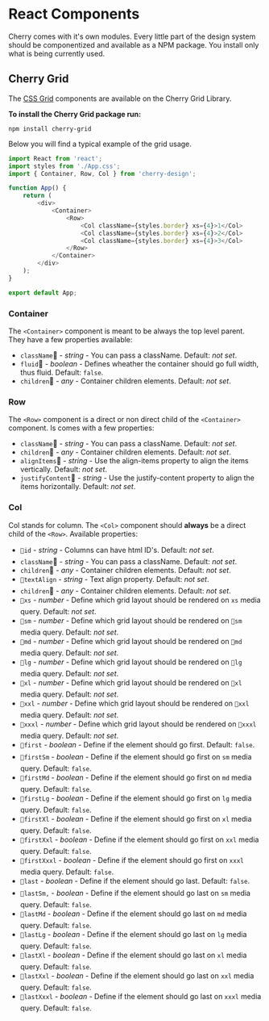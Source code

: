 # React Components

Cherry comes with it's own modules. Every little part of the design system should be componentized and available as a NPM package. You install only what is being currently used.

## Cherry Grid
The [CSS Grid](https://cherry.design/css-grid) components are available on the Cherry Grid Library.

**To install the Cherry Grid package run:**
```
npm install cherry-grid
```

Below you will find a typical example of the grid usage.
```javascript
import React from 'react';
import styles from './App.css';
import { Container, Row, Col } from 'cherry-design';

function App() {
	return (
		<div>
			<Container>
				<Row>
					<Col className={styles.border} xs={4}>1</Col>
					<Col className={styles.border} xs={4}>2</Col>
					<Col className={styles.border} xs={4}>3</Col>
				</Row>
			</Container>
		</div>
	);
}

export default App;
```

### Container
The `<Container>` component is meant to be always the top level parent. They have a few properties available: 
- `className` - *string* - You can pass a className. Default: *not set*.
- `fluid` - *boolean* - Defines wheather the container should go full width, thus fluid. Default: `false`.
- `children` - *any* - Container children elements. Default: *not set*.

### Row
The `<Row>` component is a direct or non direct child of the `<Container>` component. Is comes with a few properties: 
- `className` - *string* - You can pass a className. Default: *not set*.
- `children` - *any* - Container children elements. Default: *not set*.
- `alignItems` - *string* - Use the align-items property to align the items vertically. Default: *not set*.
- `justifyContent` - *string* - Use the justify-content property to align the items horizontally. Default: *not set*.

### Col
Col stands for column. The `<Col>` component should **always** be a direct child of the `<Row>`. Available properties: 
- `id` - *string* - Columns can have html ID's. Default: *not set*.
- `className` - *string* - You can pass a className. Default: *not set*.
- `children` - *any* - Container children elements. Default: *not set*.
- `textAlign` - *string* - Text align property. Default: *not set*.
- `children` - *any* - Container children elements. Default: *not set*.
- `xs` - *number* - Define which grid layout should be rendered on `xs` media query. Default: *not set*.
- `sm` - *number* - Define which grid layout should be rendered on `sm` media query. Default: *not set*.
- `md` - *number* - Define which grid layout should be rendered on `md` media query. Default: *not set*.
- `lg` - *number* - Define which grid layout should be rendered on `lg` media query. Default: *not set*.
- `xl` - *number* - Define which grid layout should be rendered on `xl` media query. Default: *not set*.
- `xxl` - *number* - Define which grid layout should be rendered on `xxl` media query. Default: *not set*.
- `xxxl` - *number* - Define which grid layout should be rendered on `xxxl` media query. Default: *not set*.
- `first` - *boolean* - Define if the element should go first. Default: `false`.
- `firstSm` - *boolean* - Define if the element should go first on `sm` media query. Default: `false`.
- `firstMd` - *boolean* - Define if the element should go first on `md` media query. Default: `false`.
- `firstLg` - *boolean* - Define if the element should go first on `lg` media query. Default: `false`.
- `firstXl` - *boolean* - Define if the element should go first on `xl` media query. Default: `false`.
- `firstXxl` - *boolean* - Define if the element should go first on `xxl` media query. Default: `false`.
- `firstXxxl` - *boolean* - Define if the element should go first on `xxxl` media query. Default: `false`.
- `last` - *boolean* - Define if the element should go last. Default: `false`.
- `lastSm,` - *boolean* - Define if the element should go last on `sm` media query. Default: `false`.
- `lastMd` - *boolean* - Define if the element should go last on `md` media query. Default: `false`.
- `lastLg` - *boolean* - Define if the element should go last on `lg` media query. Default: `false`.
- `lastXl` - *boolean* - Define if the element should go last on `xl` media query. Default: `false`.
- `lastXxl` - *boolean* - Define if the element should go last on `xxl` media query. Default: `false`.
- `lastXxxl` - *boolean* - Define if the element should go last on `xxxl` media query. Default: `false`.